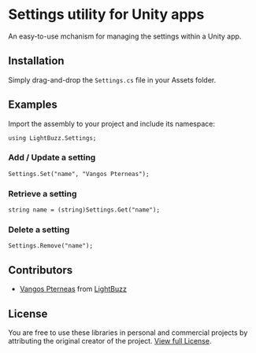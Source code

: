 # Settings utility for Unity apps

An easy-to-use mchanism for managing the settings within a Unity app.

## Installation
Simply drag-and-drop the ```Settings.cs``` file in your Assets folder.

## Examples
Import the assembly to your project and include its namespace:

```
using LightBuzz.Settings;
```

### Add / Update a setting

```
Settings.Set("name", "Vangos Pterneas");
```

### Retrieve a setting

```
string name = (string)Settings.Get("name");
```

### Delete a setting

```
Settings.Remove("name");
```

## Contributors
* [Vangos Pterneas](http://pterneas.com) from [LightBuzz](http://lightbuzz.com)

## License
You are free to use these libraries in personal and commercial projects by attributing the original creator of the project. [View full License](https://github.com/LightBuzz/Settings-Unity/blob/master/LICENSE).
